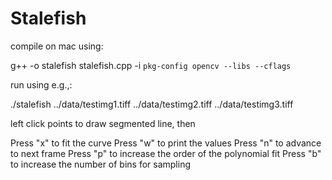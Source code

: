 # Stalefish


compile on mac using:

g++ -o stalefish stalefish.cpp -i `pkg-config opencv --libs --cflags`

run using e.g.,:

./stalefish ../data/testimg1.tiff ../data/testimg2.tiff ../data/testimg3.tiff

left click points to draw segmented line, then

Press "x" to fit the curve
Press "w" to print the values
Press "n" to advance to next frame
Press "p" to increase the order of the polynomial fit
Press "b" to increase the number of bins for sampling
